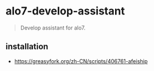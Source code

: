 # alo7-develop-assistant
> Develop assistant for alo7.


## installation
- https://greasyfork.org/zh-CN/scripts/406761-afeiship
